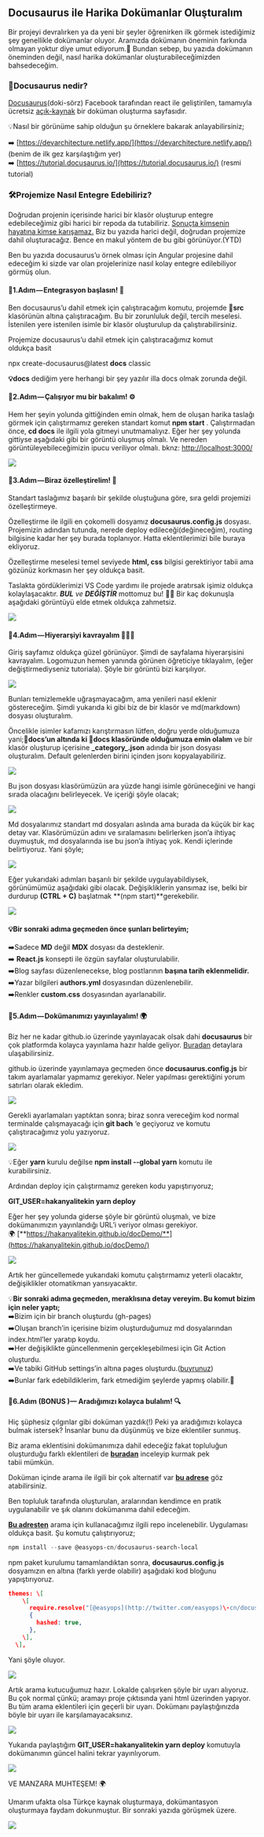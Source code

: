 ## Docusaurus ile Harika Dokümanlar Oluşturalım

Bir projeyi devralırken ya da yeni bir şeyler öğrenirken ilk görmek istediğimiz şey genellikle dokümanlar oluyor. Aramızda dokümanın öneminin farkında olmayan yoktur diye umut ediyorum.🥊 Bundan sebep, bu yazıda dokümanın öneminden değil, nasıl harika dokümanlar oluşturabileceğimizden bahsedeceğim.

### 🦖Docusaurus nedir?

[Docusaurus](https://docusaurus.io/)(doki-sörz) Facebook tarafından react ile geliştirilen, tamamıyla ücretsiz [açık-kaynak](https://github.com/facebook/docusaurus) bir doküman oluşturma sayfasıdır.

💡Nasıl bir görünüme sahip olduğun şu örneklere bakarak anlayabilirsiniz;

➡️ [https://devarchitecture.netlify.app/](https://devarchitecture.netlify.app/) (benim de ilk gez karşılaştığım yer)  
➡️ [https://tutorial.docusaurus.io/](https://tutorial.docusaurus.io/) (resmi tutorial)

### 🛠️Projemize Nasıl Entegre Edebiliriz?

Doğrudan projenin içerisinde harici bir klasör oluşturup entegre edebileceğimiz gibi harici bir repoda da tutabiliriz. [Sonuçta kimsenin hayatına kimse karışamaz.](https://www.youtube.com/watch?v=JR9eB4JjYBY) Biz bu yazıda harici değil, doğrudan projemize dahil oluşturacağız. Bence en makul yöntem de bu gibi görünüyor.(YTD)

Ben bu yazıda docusaurus’u örnek olması için Angular projesine dahil edeceğim ki sizde var olan projelerinize nasıl kolay entegre edilebiliyor görmüş olun.

#### 🔴1.Adım — Entegrasyon başlasın! 🚀

Ben docusaurus’u dahil etmek için çalıştıracağım komutu, projemde **📂src** klasörünün altına çalıştıracağım. Bu bir zorunluluk değil, tercih meselesi. İstenilen yere istenilen isimle bir klasör oluşturulup da çalıştırabilirsiniz.

Projemize docusaurus’u dahil etmek için çalıştıracağımız komut oldukça basit

npx create-docusaurus@latest **docs** classic

**💡docs** dediğim yere herhangi bir şey yazılır illa docs olmak zorunda değil.

#### 🔴2.Adım — Çalışıyor mu bir bakalım! ⚙️

Hem her şeyin yolunda gittiğinden emin olmak, hem de oluşan harika taslağı görmek için çalıştırmamız gereken standart komut **npm start** . Çalıştırmadan önce, **cd docs** ile ilgili yola gitmeyi unutmamalıyız. Eğer her şey yolunda gittiyse aşağıdaki gibi bir görüntü oluşmuş olmalı. Ve nereden görüntüleyebileceğimizin ipucu veriliyor olmalı. bknz: [http://localhost:3000/](http://localhost:3000/)

![](https://cdn.hashnode.com/res/hashnode/image/upload/v1647971914130/3TCFIuFjL.png)

#### 🔴3.Adım — Biraz özelleştirelim! 🌈

Standart taslağımız başarılı bir şekilde oluştuğuna göre, sıra geldi projemizi özelleştirmeye.

Özelleştirme ile ilgili en çokomelli dosyamız **docusaurus.config.js** dosyası. Projemizin adından tutunda, nerede deploy edileceği(değineceğim), routing bilgisine kadar her şey burada toplanıyor. Hatta eklentilerimizi bile buraya ekliyoruz.

Özelleştirme meselesi temel seviyede **html, css** bilgisi gerektiriyor tabii ama gözünüz korkmasın her şey oldukça basit.

Taslakta gördüklerimizi VS Code yardımı ile projede aratırsak işimiz oldukça kolaylaşacaktır. **_BUL_** _ve_ **_DEĞİŞTİR_** mottomuz bu! 💪🏽 Bir kaç dokunuşla aşağıdaki görüntüyü elde etmek oldukça zahmetsiz.

![](https://cdn.hashnode.com/res/hashnode/image/upload/v1647971915790/gP5A8AATP.png)

#### 🔴4.Adım — Hiyerarşiyi kavrayalım 👮🏽‍♂️

Giriş sayfamız oldukça güzel görünüyor. Şimdi de sayfalama hiyerarşisini kavrayalım. Logomuzun hemen yanında görünen öğreticiye tıklayalım, (eğer değiştirmediyseniz tutoriala). Şöyle bir görüntü bizi karşılıyor.

![](https://cdn.hashnode.com/res/hashnode/image/upload/v1647971917117/Jr_3NCdpa.png)

Bunları temizlemekle uğraşmayacağım, ama yenileri nasıl eklenir göstereceğim. Şimdi yukarıda ki gibi biz de bir klasör ve md(markdown) dosyası oluşturalım.

Öncelikle isimler kafamızı karıştırmasın lütfen, doğru yerde olduğumuza yani;**📂docs’un altında ki 📂docs klasöründe olduğumuza emin olalım** ve bir klasör oluşturup içerisine **\_category\_.json** adında bir json dosyası oluşturalım. Default gelenlerden birini içinden jsonı kopyalayabiliriz.

![](https://cdn.hashnode.com/res/hashnode/image/upload/v1647971918402/3RiBCyG_r.png)

Bu json dosyası klasörümüzün ara yüzde hangi isimle görüneceğini ve hangi sırada olacağını belirleyecek. Ve içeriği şöyle olacak;

![](https://cdn.hashnode.com/res/hashnode/image/upload/v1647971919807/N2MrV7e7U.png)

Md dosyalarımız standart md dosyaları aslında ama burada da küçük bir kaç detay var. Klasörümüzün adını ve sıralamasını belirlerken json’a ihtiyaç duymuştuk, md dosyalarında ise bu json’a ihtiyaç yok. Kendi içlerinde belirtiyoruz. Yani şöyle;

![](https://cdn.hashnode.com/res/hashnode/image/upload/v1647971921191/o1AvYPAxC.png)

Eğer yukarıdaki adımları başarılı bir şekilde uygulayabildiysek, görünümümüz aşağıdaki gibi olacak. Değişikliklerin yansımaz ise, belki bir durdurup **(CTRL + C)** başlatmak **(npm start)**gerekebilir.

![](https://cdn.hashnode.com/res/hashnode/image/upload/v1647971922538/csdpUIBIn.png)

#### 💡Bir sonraki adıma geçmeden önce şunları belirteyim;

➡️Sadece **MD** değil **MDX** dosyası da desteklenir.  
➡️ **React.js** konsepti ile özgün sayfalar oluşturulabilir.  
➡️Blog sayfası düzenlenecekse, blog postlarının **başına tarih eklenmelidir.**  
➡️Yazar bilgileri **authors.yml** dosyasından düzenlenebilir.  
➡️Renkler **custom.css** dosyasından ayarlanabilir.

#### 🔴5.Adım — Dokümanımızı yayınlayalım! 🌍

Biz her ne kadar github.io üzerinde yayınlayacak olsak dahi **docusaurus** bir çok platformda kolayca yayınlama hazır halde geliyor. [Buradan](https://docusaurus.io/docs/deployment) detaylara ulaşabilirsiniz.

github.io üzerinde yayınlamaya geçmeden önce **docusaurus.config.js** bir takım ayarlamalar yapmamız gerekiyor. Neler yapılması gerektiğini yorum satırları olarak ekledim.

![](https://cdn.hashnode.com/res/hashnode/image/upload/v1647971923817/Uq1mlWArg.png)

Gerekli ayarlamaları yaptıktan sonra; biraz sonra vereceğim kod normal terminalde çalışmayacağı için **git bach** ‘e geçiyoruz ve komutu çalıştıracağımız yolu yazıyoruz.

![](https://cdn.hashnode.com/res/hashnode/image/upload/v1647971925159/Y8mS6-B2W.png)

💡Eğer **yarn** kurulu değilse **npm install --global yarn** komutu ile kurabilirsiniz.

Ardından deploy için çalıştırmamız gereken kodu yapıştırıyoruz;

**GIT\_USER=hakanyalitekin yarn deploy**

Eğer her şey yolunda giderse şöyle bir görüntü oluşmalı, ve bize dokümanımızın yayınlandığı URL’i veriyor olması gerekiyor.  
🌍 [**https://hakanyalitekin.github.io/docDemo/**](https://hakanyalitekin.github.io/docDemo/)

![](https://cdn.hashnode.com/res/hashnode/image/upload/v1647971926458/2hDofSJJL.png)

Artık her güncellemede yukarıdaki komutu çalıştırmamız yeterli olacaktır, değişiklikler otomatikman yansıyacaktır.

💡**Bir sonraki adıma geçmeden, meraklısına detay vereyim. Bu komut bizim için neler yaptı;**  
➡️Bizim için bir branch oluşturdu (gh-pages)  
➡️Oluşan branch’in içerisine bizim oluşturduğumuz md dosyalarından index.html’ler yaratıp koydu.  
➡️Her değişiklikte güncellenmenin gerçekleşebilmesi için Git Action oluşturdu.  
➡️Ve tabiki GitHub settings’in altına pages oluşturdu.([buyrunuz](https://hakanyalitekin.github.io/docDemo/))  
➡️Bunlar fark edebildiklerim, fark etmediğim şeylerde yapmış olabilir.🤭

#### 🔴6.Adım (BONUS )— Aradığımızı kolayca bulalım! 🔍

Hiç şüphesiz çılgınlar gibi doküman yazdık(!) Peki ya aradığımızı kolayca bulmak istersek? İnsanlar bunu da düşünmüş ve bize eklentiler sunmuş.

Biz arama eklentisini dokümanımıza dahil edeceğiz fakat topluluğun oluşturduğu farklı eklentileri de [**buradan**](https://docusaurus.io/community/resources#search) inceleyip kurmak pek tabii mümkün.

Doküman içinde arama ile ilgili bir çok alternatif var [**bu adrese**](https://docusaurus.io/docs/search) göz atabilirsiniz.

Ben topluluk tarafında oluşturulan, aralarından kendimce en pratik uygulanabilir ve şık olanını dokümanıma dahil edeceğim.

[**Bu adresten**](https://github.com/easyops-cn/docusaurus-search-local) arama için kullanacağımız ilgili repo incelenebilir. Uygulaması oldukça basit. Şu komutu çalıştırıyoruz;

``` ps1
npm install --save @easyops-cn/docusaurus-search-local

``` 


npm paket kurulumu tamamlandıktan sonra, **docusaurus.config.js** dosyamızın en altına (farklı yerde olabilir) aşağıdaki kod bloğunu yapıştırıyoruz.

``` json
themes: \[  
    \[  
      require.resolve("[@easyops](http://twitter.com/easyops)\-cn/docusaurus-search-local"),  
      {  
        hashed: true,  
      },  
    \],  
  \],
``` 
Yani şöyle oluyor.

![](https://cdn.hashnode.com/res/hashnode/image/upload/v1647971927779/pnAlKVVOx.png)

Artık arama kutucuğumuz hazır. Lokalde çalışırken şöyle bir uyarı alıyoruz. Bu çok normal çünkü; aramayı proje çıktısında yani html üzerinden yapıyor. Bu tüm arama eklentileri için geçerli bir uyarı. Dokümanı paylaştığınızda böyle bir uyarı ile karşılamayacaksınız.

![](https://cdn.hashnode.com/res/hashnode/image/upload/v1647971929023/TEiVMQff1.png)

Yukarıda paylaştığım **GIT\_USER=hakanyalitekin yarn deploy** komutuyla dokümanımın güncel halini tekrar yayınlıyorum.

![](https://cdn.hashnode.com/res/hashnode/image/upload/v1647971930254/SYr1M9GaT.png)

VE MANZARA MUHTEŞEM! 🌍

Umarım ufakta olsa Türkçe kaynak oluşturmaya, dokümantasyon oluşturmaya faydam dokunmuştur. Bir sonraki yazıda görüşmek üzere.

![](https://cdn.hashnode.com/res/hashnode/image/upload/v1647971931498/ZVV7gKSyw.gif)